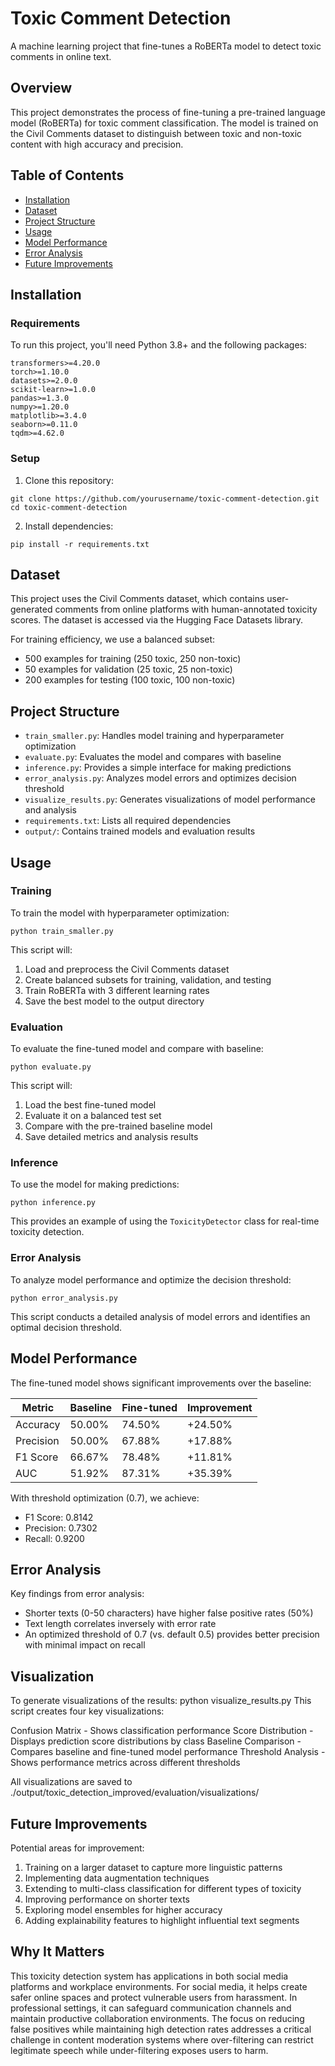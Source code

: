 # Toxic Comment Detection

A machine learning project that fine-tunes a RoBERTa model to detect toxic comments in online text.

## Overview

This project demonstrates the process of fine-tuning a pre-trained language model (RoBERTa) for toxic comment classification. The model is trained on the Civil Comments dataset to distinguish between toxic and non-toxic content with high accuracy and precision.

## Table of Contents

- [Installation](#installation)
- [Dataset](#dataset)
- [Project Structure](#project-structure)
- [Usage](#usage)
- [Model Performance](#model-performance)
- [Error Analysis](#error-analysis)
- [Future Improvements](#future-improvements)

## Installation

### Requirements

To run this project, you'll need Python 3.8+ and the following packages:

```
transformers>=4.20.0
torch>=1.10.0
datasets>=2.0.0
scikit-learn>=1.0.0
pandas>=1.3.0
numpy>=1.20.0
matplotlib>=3.4.0
seaborn>=0.11.0
tqdm>=4.62.0
```

### Setup

1. Clone this repository:
```
git clone https://github.com/yourusername/toxic-comment-detection.git
cd toxic-comment-detection
```

2. Install dependencies:
```
pip install -r requirements.txt
```

## Dataset

This project uses the Civil Comments dataset, which contains user-generated comments from online platforms with human-annotated toxicity scores. The dataset is accessed via the Hugging Face Datasets library.

For training efficiency, we use a balanced subset:
- 500 examples for training (250 toxic, 250 non-toxic)
- 50 examples for validation (25 toxic, 25 non-toxic)
- 200 examples for testing (100 toxic, 100 non-toxic)

## Project Structure

- `train_smaller.py`: Handles model training and hyperparameter optimization
- `evaluate.py`: Evaluates the model and compares with baseline
- `inference.py`: Provides a simple interface for making predictions
- `error_analysis.py`: Analyzes model errors and optimizes decision threshold
- `visualize_results.py`: Generates visualizations of model performance and analysis
- `requirements.txt`: Lists all required dependencies
- `output/`: Contains trained models and evaluation results

## Usage

### Training

To train the model with hyperparameter optimization:

```
python train_smaller.py
```

This script will:
1. Load and preprocess the Civil Comments dataset
2. Create balanced subsets for training, validation, and testing
3. Train RoBERTa with 3 different learning rates
4. Save the best model to the output directory

### Evaluation

To evaluate the fine-tuned model and compare with baseline:

```
python evaluate.py
```

This script will:
1. Load the best fine-tuned model
2. Evaluate it on a balanced test set
3. Compare with the pre-trained baseline model
4. Save detailed metrics and analysis results

### Inference

To use the model for making predictions:

```
python inference.py
```

This provides an example of using the `ToxicityDetector` class for real-time toxicity detection.

### Error Analysis

To analyze model performance and optimize the decision threshold:

```
python error_analysis.py
```

This script conducts a detailed analysis of model errors and identifies an optimal decision threshold.

## Model Performance

The fine-tuned model shows significant improvements over the baseline:

| Metric      | Baseline | Fine-tuned | Improvement |
|-------------|----------|------------|-------------|
| Accuracy    | 50.00%   | 74.50%     | +24.50%     |
| Precision   | 50.00%   | 67.88%     | +17.88%     |
| F1 Score    | 66.67%   | 78.48%     | +11.81%     |
| AUC         | 51.92%   | 87.31%     | +35.39%     |

With threshold optimization (0.7), we achieve:
- F1 Score: 0.8142
- Precision: 0.7302
- Recall: 0.9200

## Error Analysis

Key findings from error analysis:
- Shorter texts (0-50 characters) have higher false positive rates (50%)
- Text length correlates inversely with error rate
- An optimized threshold of 0.7 (vs. default 0.5) provides better precision with minimal impact on recall

##  Visualization
To generate visualizations of the results:
python visualize_results.py
This script creates four key visualizations:

Confusion Matrix - Shows classification performance
Score Distribution - Displays prediction score distributions by class
Baseline Comparison - Compares baseline and fine-tuned model performance
Threshold Analysis - Shows performance metrics across different thresholds

All visualizations are saved to ./output/toxic_detection_improved/evaluation/visualizations/

## Future Improvements

Potential areas for improvement:
1. Training on a larger dataset to capture more linguistic patterns
2. Implementing data augmentation techniques
3. Extending to multi-class classification for different types of toxicity
4. Improving performance on shorter texts
5. Exploring model ensembles for higher accuracy
6. Adding explainability features to highlight influential text segments

## Why It Matters

This toxicity detection system has applications in both social media platforms and workplace environments. For social media, it helps create safer online spaces and protect vulnerable users from harassment. In professional settings, it can safeguard communication channels and maintain productive collaboration environments. The focus on reducing false positives while maintaining high detection rates addresses a critical challenge in content moderation systems where over-filtering can restrict legitimate speech while under-filtering exposes users to harm.

